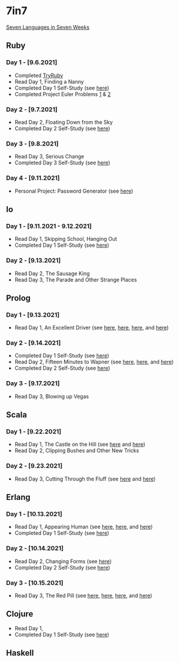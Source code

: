 
# 7in7
[Seven Languages in Seven Weeks](https://pragprog.com/titles/btlang/seven-languages-in-seven-weeks/)

## Ruby
### Day 1 - [9.6.2021]
- Completed [TryRuby](https://try.ruby-lang.org/)
- Read Day 1, Finding a Nanny 
- Completed Day 1 Self-Study (see [here](https://github.com/ian-double-u/7in7/blob/main/1%20-%20Ruby/day1_self_study.rb))
- Completed Project Euler Problems [1](https://github.com/ian-double-u/7in7/blob/main/1%20-%20Ruby/pe1.rb) & [2](https://github.com/ian-double-u/7in7/blob/main/1%20-%20Ruby/pe2.rb)

### Day 2 - [9.7.2021]
- Read Day 2, Floating Down from the Sky
- Completed Day 2 Self-Study (see [here](https://github.com/ian-double-u/7in7/blob/main/1%20-%20Ruby/day2_self_study.rb))

### Day 3 - [9.8.2021]
- Read Day 3, Serious Change
- Completed Day 3 Self-Study (see [here](https://github.com/ian-double-u/7in7/blob/main/1%20-%20Ruby/day3_self_study.rb))

### Day 4 - [9.11.2021]
- Personal Project: Password Generator (see [here](https://github.com/ian-double-u/7in7/blob/main/1%20-%20Ruby/get_password.rb))

## Io
### Day 1 - [9.11.2021 - 9.12.2021]
- Read Day 1, Skipping School, Hanging Out
- Completed Day 1 Self-Study (see [here](https://github.com/ian-double-u/7in7/blob/main/2%20-%20Io/day1_self_study.io))

### Day 2 - [9.13.2021]
- Read Day 2, The Sausage King
- Read Day 3, The Parade and Other Strange Places

## Prolog
### Day 1 - [9.13.2021]
- Read Day 1, An Excellent Driver (see [here](https://github.com/ian-double-u/7in7/blob/main/3%20-%20Prolog/friends.pl), [here](https://github.com/ian-double-u/7in7/blob/main/3%20-%20Prolog/food.pl), [here](https://github.com/ian-double-u/7in7/blob/main/3%20-%20Prolog/map.pl), and [here](https://github.com/ian-double-u/7in7/blob/main/3%20-%20Prolog/ohmy.pl))

### Day 2 - [9.14.2021]
- Completed Day 1 Self-Study (see [here](https://github.com/ian-double-u/7in7/blob/main/3%20-%20Prolog/day1_self_study.pl))
- Read Day 2, Fifteen Minutes to Wapner (see [here](https://github.com/ian-double-u/7in7/blob/main/3%20-%20Prolog/family.pl), [here](https://github.com/ian-double-u/7in7/blob/main/3%20-%20Prolog/list_math.pl), and [here](https://github.com/ian-double-u/7in7/blob/main/3%20-%20Prolog/concat.pl))
- Completed Day 2 Self-Study (see [here](https://github.com/ian-double-u/7in7/blob/main/3%20-%20Prolog/day2_self_study.pl))

### Day 3 - [9.17.2021]
- Read Day 3, Blowing up Vegas

## Scala
### Day 1 - [9.22.2021]
- Read Day 1, The Castle on the Hill (see [here](https://github.com/ian-double-u/7in7/blob/main/4%20-%20Scala/hw.sc) and [here](https://github.com/ian-double-u/7in7/blob/main/4%20-%20Scala/loops.sc))
- Read Day 2, Clipping Bushes and Other New Tricks

### Day 2 - [9.23.2021]
- Read Day 3, Cutting Through the Fluff (see [here](https://github.com/ian-double-u/7in7/blob/main/4%20-%20Scala/factorial.sc) and [here](https://github.com/ian-double-u/7in7/blob/main/4%20-%20Scala/sizer.sc))

## Erlang
### Day 1 - [10.13.2021]
- Read Day 1, Appearing Human (see [here](https://github.com/ian-double-u/7in7/blob/main/5%20-%20Erlang/basic.erl), [here](https://github.com/ian-double-u/7in7/blob/main/5%20-%20Erlang/matching_function.erl), and [here](https://github.com/ian-double-u/7in7/blob/main/5%20-%20Erlang/yet_again.erl))
- Completed Day 1 Self-Study (see [here](https://github.com/ian-double-u/7in7/blob/main/5%20-%20Erlang/day1_self_study.erl))

### Day 2 - [10.14.2021]
- Read Day 2, Changing Forms (see [here](https://github.com/ian-double-u/7in7/blob/main/5%20-%20Erlang/double.erl))
- Completed Day 2 Self-Study (see [here](https://github.com/ian-double-u/7in7/blob/main/5%20-%20Erlang/day2_self_study.erl))

### Day 3 - [10.15.2021]
- Read Day 3, The Red Pill (see [here](https://github.com/ian-double-u/7in7/blob/main/5%20-%20Erlang/translate.erl), [here](https://github.com/ian-double-u/7in7/blob/main/5%20-%20Erlang/roulette.erl), [here](https://github.com/ian-double-u/7in7/blob/main/5%20-%20Erlang/coroner.erl), and [here](https://github.com/ian-double-u/7in7/blob/main/5%20-%20Erlang/doctor.erl))

## Clojure
- Read Day 1,
- Completed Day 1 Self-Study (see [here](https://github.com/ian-double-u/7in7/blob/main/6%20-%20Clojure/day1_self_study.clj))

## Haskell
